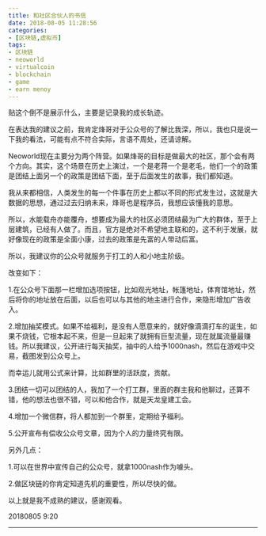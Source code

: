 ```yaml
---
title: 和社区合伙人的书信
date: 2018-08-05 11:28:56
categories:
- [区块链,虚拟币]
tags:
- 区块链
- neoworld
- virtualcoin
- blockchain
- game
- earn menoy
---
```

贴这个倒不是展示什么，主要是记录我的成长轨迹。

<!-- more -->

在表达我的建议之前，我肯定烽哥对于公众号的了解比我深，所以，我也只是说一下我的看法，可能有点不符合实际，言语不周处，还请谅解。

Neoworld现在主要分为两个阵营。如果烽哥的目标是做最大的社区，那个会有两个方向。其实，这个场景在历史上演过，一个是老蒋一个是老毛，他们一个的政策是团结上面另一个的政策是团结下面，至于后面发生的故事，我们都知道。

我从来都相信，人类发生的每一个件事在历史上都以不同的形式发生过，这就是大数据的思想，通过过去归纳未来，烽哥也是程序员，我想应该懂我的意思。

所以，水能载舟亦能覆舟，想要成为最大的社区必须团结最为广大的群体，至于上层建筑，已经有人做了。而且，官方是绝对不希望地主联和的，这不利于发展，就好像现在的政策是全面小康，过去的政策是先富的人带动后富。

所以，我建议你的公众号就服务于打工的人和小地主阶级。

改变如下：

1.在公众号下面那一栏增加选项按钮，比如观光地址，帐篷地址，体育馆地址，然后将你的地址放在后面，以后也可以与其他的地主进行合作，来隐形增加广告收入。

2.增加抽奖模式。如果不给福利，是没有人愿意来的，就好像滴滴打车的诞生，如果不烧钱，它根本起不来，但是一旦起来了就拥有巨型流量，现在就属流量最赚钱。所以我建议，公开进行每天抽奖，抽中的人给予1000nash，然后在游戏中交易，截图发到公众号上。

而幸运儿就用公式来计算，比如群里的活跃度，贡献。

3.团结一切可以团结的人，我加了一个打工群，里面的群主我和他聊过，还算不错，他的想法也很不错，可以和他合作，就是天龙皇建工会。

4.增加一个微信群，将人都加到一个群里，定期给予福利。

5.公开宣布有偿收公众号文章，因为个人的力量终究有限。

另外几点：

1.可以在世界中宣传自己的公众号，就拿1000nash作为噱头。

2.做区块链的你肯定知道先机的重要性，所以尽快的做。

以上就是我不成熟的建议，感谢观看。

20180805 9:20

*****
